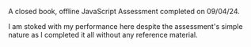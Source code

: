 A closed book, offline JavaScript Assessment completed on 09/04/24.

I am stoked with my performance here despite the assessment's simple nature as I completed it all without any reference material.